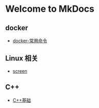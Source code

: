 # Welcome to MkDocs

## docker

* [docker-常用命令](./src/Docker_docs/README.md)

## Linux 相关

* [screen](./src/linux相关/screen/README.md)

## C++

- [C++基础](./src/C++基础/C++基础.md)
